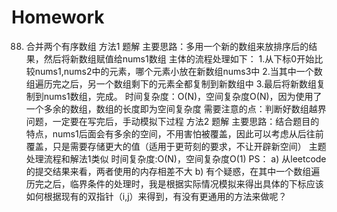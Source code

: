 # Homework
88. 合并两个有序数组
方法1 题解
主要思路：多用一个新的数组来放排序后的结果，然后将新数组赋值给nums1数组
主体的流程处理如下：
1.从下标0开始比较nums1,nums2中的元素，哪个元素小放在新数组nums3中
2.当其中一个数组遍历完之后，另一个数组剩下的元素全都复制到新数组中
3.最后将新数组复制到nums1数组，完成。
时间复杂度：O(N)，空间复杂度O(N)，因为使用了一个多余的数组，数组的长度即为空间复杂度
需要注意的点：判断好数组越界问题，一定要在写完后，手动模拟下过程
方法2 题解
主要思路：结合题目的特点，nums1后面会有多余的空间，不用害怕被覆盖，因此可以考虑从后往前覆盖，只是需要存储更大的值（适用于更苛刻的要求，不让开辟新空间）
主题处理流程和解法1类似
时间复杂度:O(N)，空间复杂度O(1)
PS：
a) 从leetcode的提交结果来看，两者使用的内存相差不大
b) 有个疑惑，在其中一个数组遍历完之后，临界条件的处理时，我是根据实际情况模拟来得出具体的下标应该如何根据现有的双指针（i,j）来得到，有没有更通用的方法来做呢？
